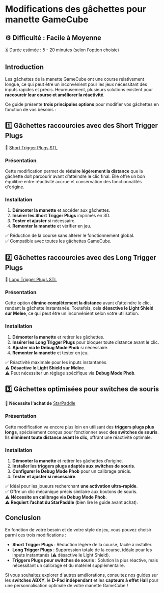 # Modifications des gâchettes pour manette GameCube

## ⚙️ Difficulté : Facile à Moyenne
⏳ Durée estimée : 5 - 20 minutes (selon l'option choisie)

## Introduction

Les gâchettes de la manette GameCube ont une course relativement longue, ce qui peut être un inconvénient pour les jeux nécessitant des inputs rapides et précis. Heureusement, plusieurs solutions existent pour **raccourcir leur course et améliorer la réactivité**.

Ce guide présente **trois principales options** pour modifier vos gâchettes en fonction de vos besoins :

## 1️⃣ Gâchettes raccourcies avec des **Short Trigger Plugs**

🔗 [Short Trigger Plugs STL](https://github.com/FIRESCustom/GCC_Trigger_Plugs/blob/master/FIRES%20SHORT%20Trigger%20Plugs%20v7.STL)

### Présentation
Cette modification permet de **réduire légèrement la distance** que la gâchette doit parcourir avant d’atteindre le clic final. Elle offre un bon équilibre entre réactivité accrue et conservation des fonctionnalités d'origine.

### Installation
1. **Démonter la manette** et accéder aux gâchettes.
2. **Insérer les Short Trigger Plugs** imprimés en 3D.
3. **Tester et ajuster** si nécessaire.
4. **Remonter la manette** et vérifier en jeu.

✅ Réduction de la course sans altérer le fonctionnement global.  
✅ Compatible avec toutes les gâchettes GameCube.

## 2️⃣ Gâchettes raccourcies avec des **Long Trigger Plugs**

🔗 [Long Trigger Plugs STL](https://github.com/FIRESCustom/GCC_Trigger_Plugs/blob/master/FIRES%20LONG%20Trigger%20Plugs%20v7.STL)

### Présentation
Cette option **élimine complètement la distance** avant d’atteindre le clic, rendant la gâchette instantanée. Toutefois, cela **désactive le Light Shield sur Melee**, ce qui peut être un inconvénient selon votre utilisation.

### Installation
1. **Démonter la manette** et retirer les gâchettes.
2. **Insérer les Long Trigger Plugs** pour bloquer toute distance avant le clic.
3. **Ajuster via le Debug Mode Phob** si nécessaire.
4. **Remonter la manette** et tester en jeu.

✅ Réactivité maximale pour les inputs instantanés.  
⚠️ **Désactive le Light Shield sur Melee**.  
⚠️ Peut nécessiter un réglage spécifique via **Debug Mode Phob**.

## 3️⃣ Gâchettes optimisées pour **switches de souris**

🔗 **Nécessite l'achat de** [StarPaddle](https://github.com/PhobGCC/PhobGCCv2-HW/releases/tag/v2.0.5)

### Présentation
Cette modification va encore plus loin en utilisant des **triggers plugs plus longs**, spécialement conçus pour fonctionner avec **des switches de souris**. Ils **éliminent toute distance avant le clic**, offrant une réactivité optimale.

### Installation
1. **Démonter la manette** et retirer les gâchettes d’origine.
2. **Installer les triggers plugs adaptés aux switches de souris**.
3. **Configurer le Debug Mode Phob** pour un calibrage précis.
4. **Tester et ajuster si nécessaire**.

✅ Idéal pour les joueurs recherchant **une activation ultra-rapide**.  
✅ Offre un clic mécanique précis similaire aux boutons de souris.  
⚠️ **Nécessite un calibrage via Debug Mode Phob**.  
⚠️ **Requiert l’achat du StarPaddle** (bien lire le guide avant achat).

## Conclusion

En fonction de votre besoin et de votre style de jeu, vous pouvez choisir parmi ces trois modifications :
- **Short Trigger Plugs** : Réduction légère de la course, facile à installer.
- **Long Trigger Plugs** : Suppression totale de la course, idéale pour les inputs instantanés (⚠️ désactive le Light Shield).
- **Triggers Plugs pour switches de souris** : Solution la plus réactive, mais nécessitant un calibrage et du matériel supplémentaire.

Si vous souhaitez explorer d'autres améliorations, consultez nos guides sur les **switches ABXY**, le **D-Pad indépendant** et les **capteurs à effet Hall** pour une personnalisation optimale de votre manette GameCube !

